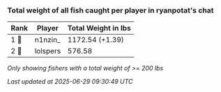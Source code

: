 ### Total weight of all fish caught per player in ryanpotat's chat
| Rank | Player | Total Weight in lbs |
|------|--------|---------|
| 1 🥇  | n1nzin_ | 1172.54 (+1.39) |
| 2 🥈  | lolspers | 576.58 |

_Only showing fishers with a total weight of >= 200 lbs_

_Last updated at 2025-06-29 09:30:49 UTC_